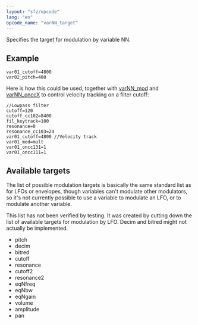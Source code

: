 ```yaml
---
layout: "sfz/opcode"
lang: "en"
opcode_name: "varNN_target"
---
```

Specifies the target for modulation by variable NN.

## Example

```
var01_cutoff=4800
var02_pitch=400
```

Here is how this could be used, together with [varNN_mod](varNN_mod) and
[varNN_onccX](varNN_onccX) to control velocity tracking on a filter cutoff:

```
//Lowpass filter
cutoff=120
cutoff_cc102=8400
fil_keytrack=100
resonance=0
resonance_cc103=24
var01_cutoff=4800 //Velocity track
var01_mod=mult
var01_oncc131=1
var01_oncc111=1
```

## Available targets

The list of possible modulation targets is basically the same standard list
as for LFOs or envelopes, though variables can't modulate other modulators,
so it's not currently possible to use a variable to modulate an LFO,
or to modulate another variable.

This list has not been verified by testing. It was created by cutting down the
list of available targets for modulation by LFO. Decim and bitred might not
actually be implemented.

- pitch
- decim
- bitred
- cutoff
- resonance
- cutoff2
- resonance2
- eqNfreq
- eqNbw
- eqNgain
- volume
- amplitude
- pan
